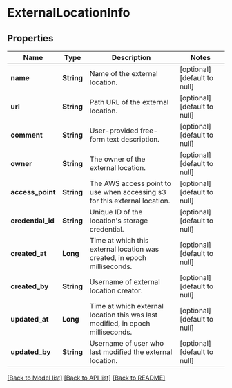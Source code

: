 # ExternalLocationInfo
## Properties

| Name | Type | Description | Notes |
|------------ | ------------- | ------------- | -------------|
| **name** | **String** | Name of the external location. | [optional] [default to null] |
| **url** | **String** | Path URL of the external location. | [optional] [default to null] |
| **comment** | **String** | User-provided free-form text description. | [optional] [default to null] |
| **owner** | **String** | The owner of the external location. | [optional] [default to null] |
| **access\_point** | **String** | The AWS access point to use when accessing s3 for this external location. | [optional] [default to null] |
| **credential\_id** | **String** | Unique ID of the location&#39;s storage credential. | [optional] [default to null] |
| **created\_at** | **Long** | Time at which this external location was created, in epoch milliseconds. | [optional] [default to null] |
| **created\_by** | **String** | Username of external location creator. | [optional] [default to null] |
| **updated\_at** | **Long** | Time at which external location this was last modified, in epoch milliseconds. | [optional] [default to null] |
| **updated\_by** | **String** | Username of user who last modified the external location. | [optional] [default to null] |

[[Back to Model list]](../README.md#documentation-for-models) [[Back to API list]](../README.md#documentation-for-api-endpoints) [[Back to README]](../README.md)

